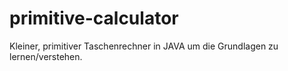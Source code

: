 # primitive-calculator
Kleiner, primitiver Taschenrechner in JAVA um die Grundlagen zu lernen/verstehen.
